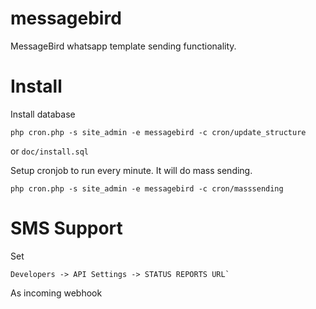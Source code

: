 # messagebird

MessageBird whatsapp template sending functionality.

# Install

Install database
```
php cron.php -s site_admin -e messagebird -c cron/update_structure
```
or `doc/install.sql`

Setup cronjob to run every minute. It will do mass sending.

```
php cron.php -s site_admin -e messagebird -c cron/masssending
```

# SMS Support

Set

```
Developers -> API Settings -> STATUS REPORTS URL`
```

As incoming webhook